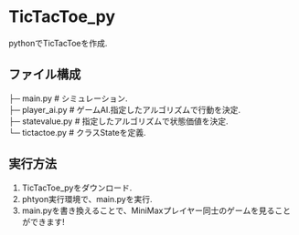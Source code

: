 # TicTacToe_py
pythonでTicTacToeを作成.

## ファイル構成
├─ main.py       # シミュレーション.  
├─ player_ai.py  # ゲームAI.指定したアルゴリズムで行動を決定.  
├─ statevalue.py # 指定したアルゴリズムで状態価値を決定.  
└─ tictactoe.py  # クラスStateを定義.  

## 実行方法
1. TicTacToe_pyをダウンロード.
1. phtyon実行環境で、main.pyを実行.
1. main.pyを書き換えることで、MiniMaxプレイヤー同士のゲームを見ることができます!
